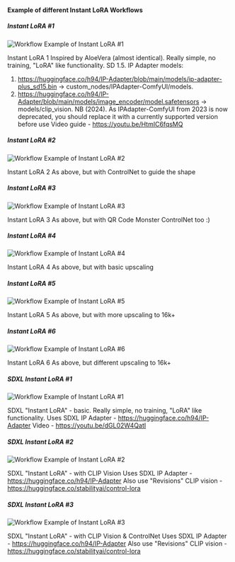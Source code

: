 #### Example of different Instant LoRA Workflows

##### Instant LoRA #1
![Workflow Example of Instant LoRA #1](https://github.com/readycade/ComfyUI/blob/master/workflows/Reposer/Pics/Instant_LoRA_1.png)

Instant LoRA 1
Inspired by AloeVera (almost identical).
Really simple, no training, "LoRA" like functionality.
SD 1.5. IP Adapter models:
1. https://huggingface.co/h94/IP-Adapter/blob/main/models/ip-adapter-plus_sd15.bin -> custom_nodes/IPAdapter-ComfyUI/models.
2. https://huggingface.co/h94/IP-Adapter/blob/main/models/image_encoder/model.safetensors -> models/clip_vision.
NB (2024). As IPAdapter-ComfyUI from 2023 is now deprecated, you should replace it with a currently supported version before use
Video guide - https://youtu.be/HtmIC6fqsMQ

##### Instant LoRA #2
![Workflow Example of Instant LoRA #2](https://github.com/readycade/ComfyUI/blob/master/workflows/Reposer/Pics/Instant_LoRA_2.png)

Instant LoRA 2
As above, but with ControlNet to guide the shape

##### Instant LoRA #3
![Workflow Example of Instant LoRA #3](https://github.com/readycade/ComfyUI/blob/master/workflows/Reposer/Pics/Instant_LoRA_3.png)

Instant LoRA 3
As above, but with QR Code Monster ControlNet too :)

##### Instant LoRA #4
![Workflow Example of Instant LoRA #4](https://github.com/readycade/ComfyUI/blob/master/workflows/Reposer/Pics/Instant_LoRA_4.png)

Instant LoRA 4
As above, but with basic upscaling

##### Instant LoRA #5
![Workflow Example of Instant LoRA #5](https://github.com/readycade/ComfyUI/blob/master/workflows/Reposer/Pics/Instant_LoRA_5.png)

Instant LoRA 5
As above, but with more upscaling to 16k+

##### Instant LoRA #6
![Workflow Example of Instant LoRA #6](https://github.com/readycade/ComfyUI/blob/master/workflows/Reposer/Pics/Instant_LoRA_6.png)

Instant LoRA 6
As above, but different upscaling to 16k+

##### SDXL Instant LoRA #1
![Workflow Example of Instant LoRA #1](https://github.com/readycade/ComfyUI/blob/master/workflows/Reposer/Pics/SDXL_Instant_LoRA_1.png)

SDXL "Instant LoRA" - basic.
Really simple, no training, "LoRA" like functionality.
Uses SDXL IP Adapter - https://huggingface.co/h94/IP-Adapter
Video - https://youtu.be/dGL02W4QatI

##### SDXL Instant LoRA #2
![Workflow Example of Instant LoRA #2](https://github.com/readycade/ComfyUI/blob/master/workflows/Reposer/Pics/SDXL_Instant_LoRA_2.png)

SDXL "Instant LoRA" - with CLIP Vision
Uses SDXL IP Adapter - https://huggingface.co/h94/IP-Adapter
Also use "Revisions" CLIP vision - https://huggingface.co/stabilityai/control-lora

##### SDXL Instant LoRA #3
![Workflow Example of Instant LoRA #3](https://github.com/readycade/ComfyUI/blob/master/workflows/Reposer/Pics/SDXL_Instant_LoRA_3.png)

SDXL "Instant LoRA" - with CLIP Vision & ControlNet
Uses SDXL IP Adapter - https://huggingface.co/h94/IP-Adapter
Also use "Revisions" CLIP vision - https://huggingface.co/stabilityai/control-lora
